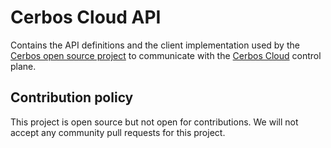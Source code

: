 Cerbos Cloud API
================

Contains the API definitions and the client implementation used by the [Cerbos open source project](https://github.com/cerbos/cerbos) to communicate with the [Cerbos Cloud](https://cerbos.cloud) control plane.


## Contribution policy

This project is open source but not open for contributions. We will not accept any community pull requests for this project.

